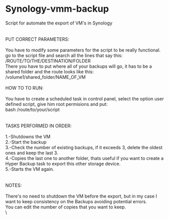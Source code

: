 # Synology-vmm-backup
Script for automate the export of VM's in Synology\
\
\
PUT CORRECT PARAMETERS:\
\
You have to modify some parameters for the script to be really functional.  go to the script file and search all the lines that say this: /ROUTE/TO/THE/DESTINATION/FOLDER\
There you have to put where all of your backups will go, it has to be a shared folder and the route looks like this: /volume1/shared_folder/NAME_OF_VM
\
\
HOW TO TO RUN:\
\
You have to create a scheduled task in control panel, select the option user defined script, give him root permisions and put: \
bash /route/to/your/script\
\
\
TASKS PERFORMED IN ORDER:\
\
1.-Shutdowns the VM\
2.-Start the backup\
3.-Check the number of existing backups, if it exceeds 3, delete the oldest ones and keep the last 3.\
4.-Copies the last one to another folder, thats useful if you want to create a Hyper Backup task to export this other storage device.\
5.-Starts the VM again.\
\
\
NOTES:\
\
There's no need to shutdown the VM before the export, but in my case I want to keep consistency on the Backups avoiding potential errors.\
You can edit the number of copies that you want to keep.\
\
